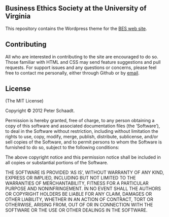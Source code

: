 ## Business Ethics Society at the University of Virginia

This repository contains the Wordpress theme for the [BES web site](http://besatuva.com).

## Contributing

All who are interested in contributing to the site are encouraged to do so. Those familiar with HTML and CSS may send feature suggestions and pull requests. For support issues and any questions or concerns, please feel free to contact me personally, either through Github or by [email](mailto:pfs8gg@virginia.edu).

## License
(The MIT License)

Copyright &copy; 2012 Peter Schaadt.

Permission is hereby granted, free of charge, to any person obtaining a copy of this software and associated documentation files (the ‘Software’), to deal in the Software without restriction, including without limitation the rights to use, copy, modify, merge, publish, distribute, sublicense, and/or sell copies of the Software, and to permit persons to whom the Software is furnished to do so, subject to the following conditions:

The above copyright notice and this permission notice shall be included in all copies or substantial portions of the Software.

THE SOFTWARE IS PROVIDED ‘AS IS’, WITHOUT WARRANTY OF ANY KIND, EXPRESS OR IMPLIED, INCLUDING BUT NOT LIMITED TO THE WARRANTIES OF MERCHANTABILITY, FITNESS FOR A PARTICULAR PURPOSE AND NONINFRINGEMENT. IN NO EVENT SHALL THE AUTHORS OR COPYRIGHT HOLDERS BE LIABLE FOR ANY CLAIM, DAMAGES OR OTHER LIABILITY, WHETHER IN AN ACTION OF CONTRACT, TORT OR OTHERWISE, ARISING FROM, OUT OF OR IN CONNECTION WITH THE SOFTWARE OR THE USE OR OTHER DEALINGS IN THE SOFTWARE.
